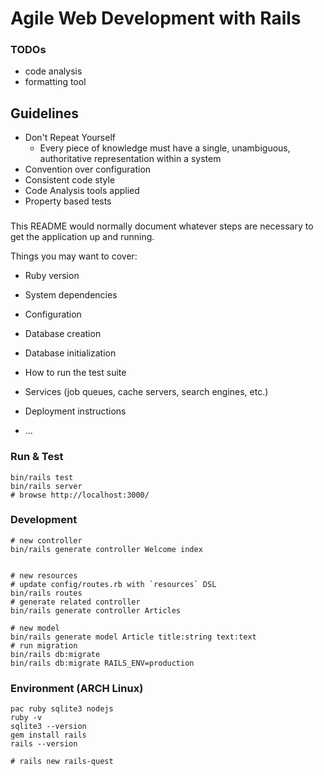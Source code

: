 # Agile Web Development with Rails

### TODOs

- code analysis
- formatting tool

## Guidelines

- Don't Repeat Yourself
  - Every piece of knowledge must have a single, unambiguous, authoritative representation within a system
- Convention over configuration
- Consistent code style
- Code Analysis tools applied
- Property based tests

### 

This README would normally document whatever steps are necessary to get the
application up and running.

Things you may want to cover:

* Ruby version

* System dependencies

* Configuration

* Database creation

* Database initialization

* How to run the test suite

* Services (job queues, cache servers, search engines, etc.)

* Deployment instructions

* ...


### Run & Test

```shell 
bin/rails test
bin/rails server
# browse http://localhost:3000/
```

### Development

```shell
# new controller
bin/rails generate controller Welcome index


# new resources
# update config/routes.rb with `resources` DSL
bin/rails routes
# generate related controller
bin/rails generate controller Articles

# new model
bin/rails generate model Article title:string text:text
# run migration
bin/rails db:migrate
bin/rails db:migrate RAILS_ENV=production
```

### Environment (ARCH Linux)

```shell
pac ruby sqlite3 nodejs
ruby -v
sqlite3 --version
gem install rails
rails --version

# rails new rails-quest
```
